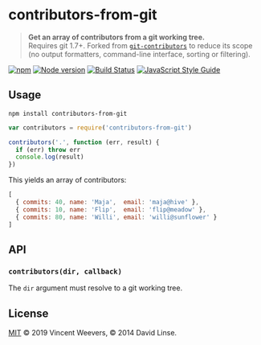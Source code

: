 # contributors-from-git

> **Get an array of contributors from a git working tree.**  
> Requires git 1.7+. Forked from [`git-contributors`](https://github.com/davidlinse/git-contributors.js) to reduce its scope (no output formatters, command-line interface, sorting or filtering).

[![npm](https://img.shields.io/npm/v/contributors-from-git.svg)](https://www.npmjs.com/package/contributors-from-git)
[![Node version](https://img.shields.io/node/v/contributors-from-git.svg)](https://www.npmjs.com/package/contributors-from-git)
[![Build Status](https://travis-ci.org/vweevers/contributors-from-git.svg)](https://travis-ci.org/vweevers/contributors-from-git)
[![JavaScript Style Guide](https://img.shields.io/badge/code_style-standard-brightgreen.svg)](https://standardjs.com)

## Usage

```
npm install contributors-from-git
```

```js
var contributors = require('contributors-from-git')

contributors('.', function (err, result) {
  if (err) throw err
  console.log(result)
})
```

This yields an array of contributors:

```js
[
  { commits: 40, name: 'Maja',  email: 'maja@hive' },
  { commits: 10, name: 'Flip',  email: 'flip@meadow' },
  { commits: 80, name: 'Willi', email: 'willi@sunflower' }
]
```

## API

### `contributors(dir, callback)`

The `dir` argument must resolve to a git working tree.

## License

[MIT](LICENSE) © 2019 Vincent Weevers, © 2014 David Linse.
